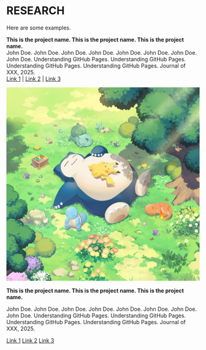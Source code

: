 # RESEARCH 
Here are some examples.


**This is the project name. This is the project name. This is the project name.** \
John Doe. John Doe. John Doe. John Doe. John Doe. John Doe. John Doe. John Doe. Understanding GitHub Pages. Understanding GitHub Pages. Understanding GitHub Pages. Understanding GitHub Pages. Journal of XXX, 2025.\
[Link 1](https://www.google.com) | [Link 2](https://www.google.com) | [Link 3](https://www.google.com)





<div class="portfolio-card">
  <img src="assets/images/snorlax.jpg" alt="Project Image">
  <div>
    <!-- project name -->
    <p>
      <strong>This is the project name. This is the project name. This is the project name.</strong>
    </p>
    <!-- authors -->
    <p>
      John Doe. John Doe. John Doe. John Doe. John Doe. John Doe. John Doe. John Doe. Understanding GitHub Pages. Understanding GitHub Pages. Understanding GitHub Pages. Understanding GitHub Pages. Journal of XXX, 2025.
    </p>
    <!-- links -->
    <a href="https://www.google.com">Link 1</a>
    <a href="https://www.google.com">Link 2</a>
    <a href="https://www.google.com">Link 3</a>
  </div>
</div>

